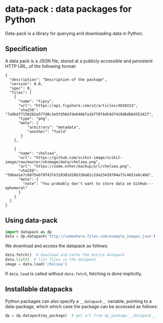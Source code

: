 # data-pack : data packages for Python

Data-pack is a library for querying and downloading data in Python.

## Specification

A data pack is a JSON file, stored at a publicly accessible and
*persistent* HTTP URL, of the following format:

```
{
  "description": "Description of the package",
  "version": 0.0,
  "spec": 0,
  "files": [
    {
      "name": "tipsy",
      "url": "https://api.figshare.com/v2/articles/4810153",
      "sha256": "7a9bdf7156262a5f7d8c3e5fd56d7de6466fa1b7f874d54d7419d6db64351427",
      "type": "png",
      "meta": {
          "arbitrary": "metadata",
          "another": "field"
       }
    },

    {
      "name": "chelsea",
      "url": "https://github.com/scikit-image/scikit-image/raw/master/skimage/data/chelsea.png",
      "url": "https://some.other/backup/url/chelsea.png",
      "sha256": "596aa1e7cb875eb79f437e310381d26b338a81c2da23439704a73c4651e8c4bb",
      "meta": {
        "note": "You probably don't want to store data on GitHub---ephemeral"
      }
    }
  ]
}
```

## Using data-pack

```python
import datapack as dp
data = dp.datapack('http://somewhere.files.com/example_images.json')
```

We download and access the datapack as follows:

```python
data.fetch()  # download and cache the entire datapack
data.list()  # list files in the datapack
image = data.load('chelsea')
```

If `data.load` is called without `data.fetch`, fetching is done implicitly.

## Installable datapacks

Python packages can also specify a `__datapack__` variable, pointing
to a data-package, which which case the package can be accessed as follows:

```python
dp = dp.datapack(my_package)  # get url from my_package.__datapack__
```
